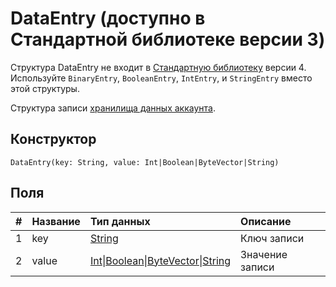 # DataEntry (доступно в Стандартной библиотеке версии 3)

<note type="warning" title="">Структура DataEntry не входит в [Стандартную библиотеку](/ru/ride/script/standard-library) версии 4. Используйте `BinaryEntry`, `BooleanEntry`, `IntEntry`, и `StringEntry` вместо этой структуры.</note>

Структура записи [хранилища данных аккаунта](/ru/blockchain/account/account-data-storage).

## Конструктор

``` ride
DataEntry(key: String, value: Int|Boolean|ByteVector|String)
```

## Поля

|   #   | Название | Тип данных | Описание |
| :--- | :--- | :--- | :--- |
| 1 | key | [String](/ru/ride/data-types/string) | Ключ записи |
| 2 | value | [Int](/ru/ride/data-types/int)&#124;[Boolean](/ru/ride/data-types/boolean)&#124;[ByteVector](/ru/ride/data-types/byte-vector)&#124;[String](/ru/ride/data-types/string) | Значение записи |
